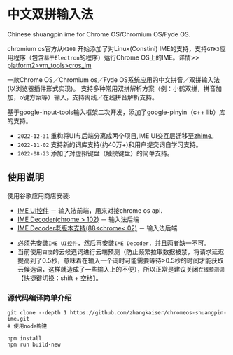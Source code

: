 # 中文双拼输入法
Chinese shuangpin ime for Chrome OS/Chromium OS/Fyde OS.

chromium os官方从`M108` 开始添加了对Linux(Constini) IME的支持，支持`GTK3`应用程序（包含`基于Electron`的程序）运行Chrome OS上的IME。详情>> [platform2>vm_tools>cros_im](https://chromium.googlesource.com/chromiumos/platform2/+/f7d8d74636f5a5a6cf9d4e6cf044ff2286f9e1c6/vm_tools/cros_im)


一款Chrome OS／Chromium os／Fyde OS系统应用的中文拼音／双拼输入法(以浏览器插件形式实现)。
支持多种常用双拼解析方案（例：小鹤双拼，拼音加加，o键方案等）输入，支持离线／在线拼音解析支持。

基于google-input-tools输入框架二次开发，添加了google-pinyin（c++ lib）库的支持。
- `2022-12-31` 重构将UI与后端分离成两个项目,IME UI交互层迁移至[zhime](https://github.com/zhangkaiser/zhime)。
- `2022-11-02` 支持新的词库支持(约40万+)和用户提交词自学习支持。
- `2022-08-23` 添加了对虚拟键盘（触摸键盘）的简单支持。

## 使用说明

使用谷歌应用商店安装:
  - [IME UI控件](https://chrome.google.com/webstore/detail/%E5%8F%8C%E6%8B%BC/enmcjlgogceppnhfkaimbjlcmcnmihbo) － 输入法前端，用来对接chrome os api.
  - [IME Decoder(chrome > 102)](https://chrome.google.com/webstore/detail/ime-decoderbackground-new/fifkgdfgcgfejffmmmnmmkhckkojpdom) － 输入法后端
  - [IME Decoder老版本支持(88<chrome< 02)](https://chrome.google.com/webstore/detail/ime-decoderbackground/gfkldacpjcglnhedhcpdfggejghcphck) － 输入法后端

* 必须先安装`IME UI控件`，然后再安装`IME Decoder`，并且两者缺一不可。
* 当前使用`百度`的云候选词进行云端预测（防止频繁拉取数据被禁，将请求延迟提高到了0.5秒，意味着在输入一个词时可能需要等待>0.5秒的时间才能获取云候选词，这样就造成了一些输入上的不便），所以正常是建议关闭`在线预测词`【快捷键切换：shift + 空格】。

### 源代码编译简单介绍

```shell
git clone --depth 1 https://github.com/zhangkaiser/chromeos-shuangpin-ime.git
# 使用node构建

npm install
npm run build-new
```
